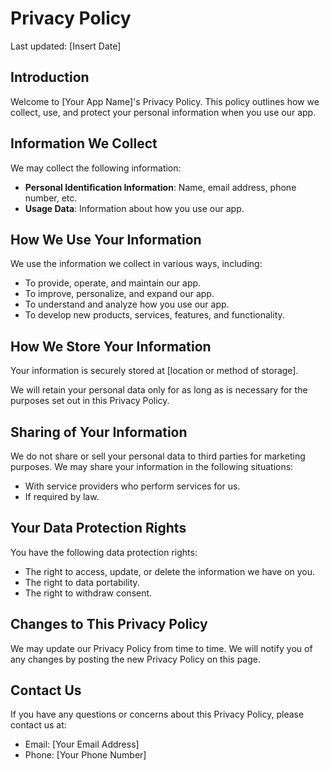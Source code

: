 # Privacy Policy

Last updated: [Insert Date]

## Introduction

Welcome to [Your App Name]'s Privacy Policy. This policy outlines how we collect, use, and protect your personal information when you use our app.

## Information We Collect

We may collect the following information:

- **Personal Identification Information**: Name, email address, phone number, etc.
- **Usage Data**: Information about how you use our app.

## How We Use Your Information

We use the information we collect in various ways, including:

- To provide, operate, and maintain our app.
- To improve, personalize, and expand our app.
- To understand and analyze how you use our app.
- To develop new products, services, features, and functionality.

## How We Store Your Information

Your information is securely stored at [location or method of storage].

We will retain your personal data only for as long as is necessary for the purposes set out in this Privacy Policy.

## Sharing of Your Information

We do not share or sell your personal data to third parties for marketing purposes. We may share your information in the following situations:

- With service providers who perform services for us.
- If required by law.

## Your Data Protection Rights

You have the following data protection rights:

- The right to access, update, or delete the information we have on you.
- The right to data portability.
- The right to withdraw consent.

## Changes to This Privacy Policy

We may update our Privacy Policy from time to time. We will notify you of any changes by posting the new Privacy Policy on this page.

## Contact Us

If you have any questions or concerns about this Privacy Policy, please contact us at:

- Email: [Your Email Address]
- Phone: [Your Phone Number]
